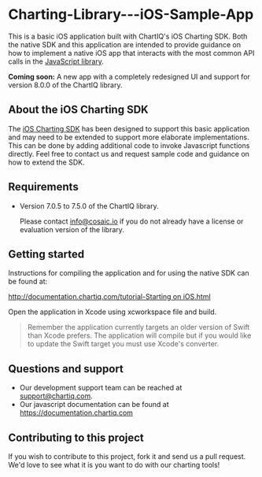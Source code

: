 # Charting-Library---iOS-Sample-App

This is a basic iOS application built with ChartIQ's iOS Charting SDK. Both the native SDK and this application are intended to provide guidance on how to implement a native iOS app that interacts with the most common API calls in the [JavaScript library](https://documentation.chartiq.com).

**Coming soon:** A new app with a completely redesigned UI and support for version 8.0.0 of the ChartIQ library.

## About the iOS Charting SDK

The [iOS Charting SDK](https://github.com/ChartIQ/Charting-Library---iOS-SDK) has been designed to support this basic application and may need to be extended to support more elaborate implementations.
This can be done by adding additional code to invoke Javascript functions directly.
Feel free to contact us and request sample code and guidance on how to extend the SDK.

## Requirements

- Version 7.0.5 to 7.5.0 of the ChartIQ library.

  Please contact info@cosaic.io if you do not already have a license or evaluation version of the library.

## Getting started

Instructions for compiling the application and for using the native SDK can be found at:

[http://documentation.chartiq.com/tutorial-Starting on iOS.html](http://documentation.chartiq.com/tutorial-Starting%20on%20iOS.html)

Open the application in Xcode using xcworkspace file and build.
> Remember the application currently targets an older version of Swift than Xcode prefers. The application will compile but if you would like to update the Swift target you must use Xcode's converter.

## Questions and support

- Our development support team can be reached at [support@chartiq.com](mailto:support@chartiq.com).
- Our javascript documentation can be found at https://documentation.chartiq.com

## Contributing to this project

If you wish to contribute to this project, fork it and send us a pull request.
We'd love to see what it is you want to do with our charting tools!
